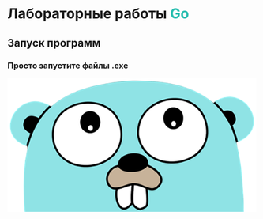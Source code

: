 # Лабораторные работы <span style="color:#29BEB0;">Go</span>

## Запуск программ

### Просто запустите файлы .exe

![go_picture](./go_picture.png)
